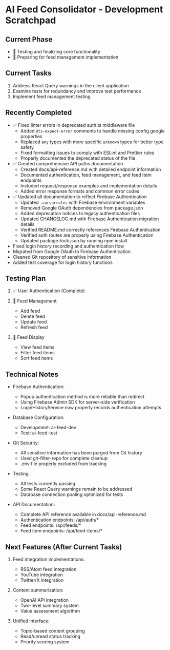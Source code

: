 # AI Feed Consolidator - Development Scratchpad

## Current Phase
- 🔄 Testing and finalizing core functionality
- 🔄 Preparing for feed management implementation

## Current Tasks
1. Address React Query warnings in the client application
3. Examine tests for redundancy and improve test performance
5. Implement feed management testing

## Recently Completed
- ✅ Fixed linter errors in deprecated auth.ts middleware file
  - Added `@ts-expect-error` comments to handle missing config.google properties
  - Replaced `any` types with more specific `unknown` types for better type safety
  - Fixed formatting issues to comply with ESLint and Prettier rules
  - Properly documented the deprecated status of the file
- ✅ Created comprehensive API paths documentation
  - Created docs/api-reference.md with detailed endpoint information
  - Documented authentication, feed management, and feed item endpoints
  - Included request/response examples and implementation details
  - Added error response formats and common error codes
- ✅ Updated all documentation to reflect Firebase Authentication
  - Updated `.cursorrules` with Firebase environment variables
  - Removed Google OAuth dependencies from package.json
  - Added deprecation notices to legacy authentication files
  - Updated CHANGELOG.md with Firebase Authentication migration details
  - Verified README.md correctly references Firebase Authentication
  - Verified auth routes are properly using Firebase Authentication
  - Updated package-lock.json by running npm install
- Fixed login history recording and authentication flow
- Migrated from Google OAuth to Firebase Authentication
- Cleaned Git repository of sensitive information
- Added test coverage for login history functions

## Testing Plan
1. ✅ User Authentication (Complete)

2. 🔄 Feed Management
   - Add feed
   - Delete feed
   - Update feed
   - Refresh feed

3. 🔄 Feed Display
   - View feed items
   - Filter feed items
   - Sort feed items

## Technical Notes
- Firebase Authentication:
  - Popup authentication method is more reliable than redirect
  - Using Firebase Admin SDK for server-side verification
  - LoginHistoryService now properly records authentication attempts

- Database Configuration:
  - Development: ai-feed-dev
  - Test: ai-feed-test

- Git Security:
  - All sensitive information has been purged from Git history
  - Used git-filter-repo for complete cleanup
  - .env file properly excluded from tracking

- Testing:
  - All tests currently passing
  - Some React Query warnings remain to be addressed
  - Database connection pooling optimized for tests

- API Documentation:
  - Complete API reference available in docs/api-reference.md
  - Authentication endpoints: /api/auth/*
  - Feed endpoints: /api/feeds/*
  - Feed item endpoints: /api/feed-items/*

## Next Features (After Current Tasks)
1. Feed integration implementations:
   - RSS/Atom feed integration
   - YouTube integration
   - Twitter/X integration

2. Content summarization:
   - OpenAI API integration
   - Two-level summary system
   - Value assessment algorithm

3. Unified interface:
   - Topic-based content grouping
   - Read/unread status tracking
   - Priority scoring system